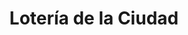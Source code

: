 ---
title: "Lotería de la Ciudad"
url: /ciudad-autonoma-de-buenos-aires/loteria-de-la-ciudad-hipolito-vieytes-2/
shop: Lotterie
---